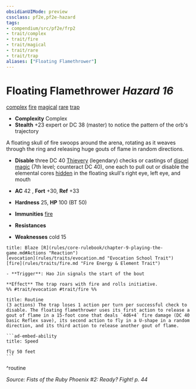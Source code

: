 ```yaml
---
obsidianUIMode: preview
cssclass: pf2e,pf2e-hazard
tags:
- compendium/src/pf2e/frp2
- trait/complex
- trait/fire
- trait/magical
- trait/rare
- trait/trap
aliases: ["Floating Flamethrower"]
---
```

# Floating Flamethrower *Hazard 16*  
[complex](rules/traits/complex.md "Complex Hazard Trait")  [fire](rules/traits/fire.md "Fire Energy & Element Trait")  [magical](rules/traits/magical.md "Magical Item Trait")  [rare](rules/traits/rare.md "Rare Rarity Trait")  [trap](rules/traits/trap.md "Trap Hazard Trait")  

- **Complexity** Complex
- **Stealth** +23 expert or DC 38 (master) to notice the pattern of the orb's trajectory  

A floating skull of fire swoops around the arena, rotating as it weaves through the ring and releasing huge gouts of flame in random directions.

- **Disable** three DC 40 [Thievery](compendium/skills.md#Thievery) (legendary) checks or castings of [dispel magic](compendium/spells/dispel-magic.md) (7th level; counteract DC 40), one each to pull out or disable the elemental cores [hidden](rules/conditions.md#Hidden) in the floating skull's right eye, left eye, and mouth  

- **AC** 42 , **Fort** +30, **Ref** +33
- **Hardness** 25, **HP** 100 (BT 50)
- **Immunities** [fire](rules/traits/fire.md "Fire Energy & Element Trait")
- **Resistances** 
- **Weaknesses** cold 15
     
```ad-embed-ability
title: Blaze [R](rules/core-rulebook/chapter-9-playing-the-game.md#Actions "Reaction")
[evocation](rules/traits/evocation.md "Evocation School Trait")  [fire](rules/traits/fire.md "Fire Energy & Element Trait")  

- **Trigger**: Hao Jin signals the start of the bout

**Effect** The trap roars with fire and rolls initiative.  
%% #trait/evocation #trait/fire %%
```

````ad-pf2-summary
title: Routine
(3 actions) The trap loses 1 action per turn per successful check to disable. The floating flamethrower uses its first action to release a gout of flame in a 15-foot cone that deals `4d6+4` fire damage (DC 40 basic Reflex save), its second action to fly in a U-shape in a random direction, and its third action to release another gout of flame.

```ad-embed-ability
title: Speed

fly 50 feet
```
````
^routine

*Source: Fists of the Ruby Phoenix #2: Ready? Fight! p. 44*